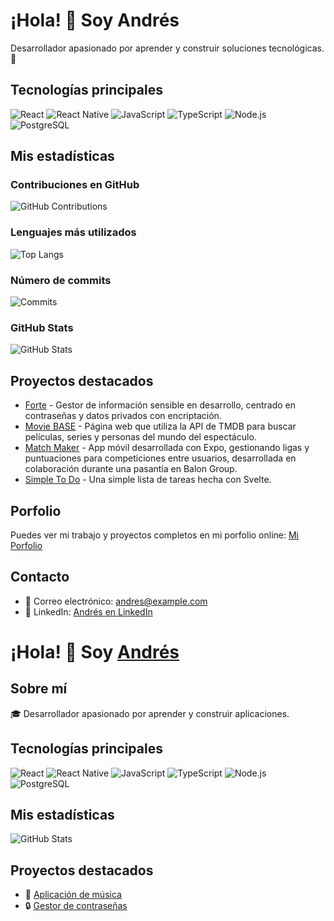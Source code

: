 # ¡Hola! 👋 Soy Andrés

Desarrollador apasionado por aprender y construir soluciones tecnológicas. 🚀

## Tecnologías principales
![React](https://img.shields.io/badge/React-61DAFB?style=flat-square&logo=react&logoColor=white)
![React Native](https://img.shields.io/badge/React%20Native-61DAFB?style=flat-square&logo=react&logoColor=white)
![JavaScript](https://img.shields.io/badge/JavaScript-F7DF1E?style=flat-square&logo=javascript&logoColor=black)
![TypeScript](https://img.shields.io/badge/TypeScript-3178C6?style=flat-square&logo=typescript&logoColor=white)
![Node.js](https://img.shields.io/badge/Node.js-339933?style=flat-square&logo=nodedotjs&logoColor=white)
![PostgreSQL](https://img.shields.io/badge/PostgreSQL-4169E1?style=flat-square&logo=postgresql&logoColor=white)

## Mis estadísticas
### Contribuciones en GitHub
![GitHub Contributions](https://github-readme-streak-stats.herokuapp.com/?user=Andres123&theme=radical)

### Lenguajes más utilizados
![Top Langs](https://github-readme-stats.vercel.app/api/top-langs/?username=Andres123&layout=compact&theme=radical)

### Número de commits
![Commits](https://img.shields.io/badge/Commits-150-blue?style=flat-square)

### GitHub Stats
![GitHub Stats](https://github-readme-stats.vercel.app/api?username=Andres123&show_icons=true&theme=radical)

## Proyectos destacados
- [Forte](https://github.com/Andres123/forte) - Gestor de información sensible en desarrollo, centrado en contraseñas y datos privados con encriptación.
- [Movie BASE](https://github.com/Andres123/movie-base) - Página web que utiliza la API de TMDB para buscar películas, series y personas del mundo del espectáculo.
- [Match Maker](https://github.com/Andres123/match-maker) - App móvil desarrollada con Expo, gestionando ligas y puntuaciones para competiciones entre usuarios, desarrollada en colaboración durante una pasantía en Balon Group.
- [Simple To Do](https://github.com/Andres123/simple-to-do) - Una simple lista de tareas hecha con Svelte.

## Porfolio
Puedes ver mi trabajo y proyectos completos en mi porfolio online: [Mi Porfolio](https://tulinkdelportfolio.com)

## Contacto
- 📧 Correo electrónico: [andres@example.com](mailto:andres@example.com)
- 🔗 LinkedIn: [Andrés en LinkedIn](https://www.linkedin.com/in/andres123)



# ¡Hola! 👋 Soy [Andrés](https://github.com/andres-bonilla)

## Sobre mí
🎓 Desarrollador apasionado por aprender y construir aplicaciones.

## Tecnologías principales 
![React](https://img.shields.io/badge/React-61DAFB?style=flat-square&logo=react&logoColor=white)
![React Native](https://img.shields.io/badge/React%20Native-61DAFB?style=flat-square&logo=react&logoColor=white)
![JavaScript](https://img.shields.io/badge/JavaScript-F7DF1E?style=flat-square&logo=javascript&logoColor=black)
![TypeScript](https://img.shields.io/badge/TypeScript-3178C6?style=flat-square&logo=typescript&logoColor=white)
![Node.js](https://img.shields.io/badge/Node.js-339933?style=flat-square&logo=nodedotjs&logoColor=white)
![PostgreSQL](https://img.shields.io/badge/PostgreSQL-4169E1?style=flat-square&logo=postgresql&logoColor=white)


## Mis estadísticas
![GitHub Stats](https://github-readme-stats.vercel.app/api?username=andres-bonilla&show_icons=true&theme=radical)

## Proyectos destacados
- 🎵 [Aplicación de música](https://github.com/andres-bonilla/music-app)
- 🔒 [Gestor de contraseñas](https://github.com/andres-bonilla/forte)


<!--
**andres-bonilla/andres-bonilla** is a ✨ _special_ ✨ repository because its `README.md` (this file) appears on your GitHub profile.

Here are some ideas to get you started:

- 🔭 I’m currently working on ...
- 🌱 I’m currently learning ...
- 👯 I’m looking to collaborate on ...
- 🤔 I’m looking for help with ...
- 💬 Ask me about ...
- 📫 How to reach me: ...
- 😄 Pronouns: ...
- ⚡ Fun fact: ...
-->
